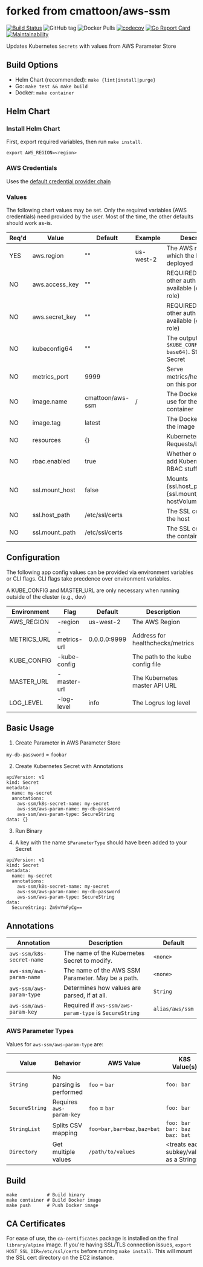 forked from cmattoon/aws-ssm
================

[![Build Status](https://travis-ci.org/cmattoon/aws-ssm.svg?branch=master)](https://travis-ci.org/cmattoon/aws-ssm)
![GitHub tag](https://img.shields.io/github/tag/cmattoon/aws-ssm.svg)
![Docker Pulls](https://img.shields.io/docker/pulls/cmattoon/aws-ssm.svg)
[![codecov](https://codecov.io/gh/cmattoon/aws-ssm/branch/master/graph/badge.svg)](https://codecov.io/gh/cmattoon/aws-ssm)
[![Go Report Card](https://goreportcard.com/badge/github.com/cmattoon/aws-ssm)](https://goreportcard.com/report/github.com/cmattoon/aws-ssm)
[![Maintainability](https://api.codeclimate.com/v1/badges/764dddb334f5dc9fb986/maintainability)](https://codeclimate.com/github/cmattoon/aws-ssm/maintainability)


Updates Kubernetes `Secrets` with values from AWS Parameter Store

Build Options
-------------

  * Helm Chart (recommended): `make {lint|install|purge}`
  * Go: `make test && make build`
  * Docker: `make container`


Helm Chart
----------

### Install Helm Chart

First, export required variables, then run `make install`.

    export AWS_REGION=<region>


### AWS Credentials

Uses the [default credential provider chain](https://docs.aws.amazon.com/sdk-for-go/api/aws/credentials/#NewChainCredentials)


### Values

The following chart values may be set. Only the required variables (AWS credentials) need provided by the user. Most of the time, the other
defaults should work as-is.


| Req'd | Value          | Default          | Example                     | Description                                                      |
|-------|----------------|------------------|-----------------------------|------------------------------------------------------------------|
| YES   | aws.region     | ""               | us-west-2                   | The AWS region in which the Pod is deployed                      |
| NO    | aws.access_key | ""               |                             | REQUIRED when no other auth method available (e.g., IAM role)    |
| NO    | aws.secret_key | ""               |                             | REQUIRED when no other auth method available (e.g., IAM role)    |
| NO    | kubeconfig64   | ""               | <string>                    | The output of `$(cat $KUBE_CONFIG \| base64)`. Stored as a Secret|
| NO    | metrics_port   | 9999             | <int>                       | Serve metrics/healthchecks on this port                          |
| NO    | image.name     | cmattoon/aws-ssm | <docker-repo>/<image-name>  | The Docker image to use for the Pod container                    |
| NO    | image.tag      | latest           | <docker-tag>                | The Docker tag for the image                                     |
| NO    | resources      | {}               | <dict>                      | Kubernetes Resource Requests/Limits                              |
| NO    | rbac.enabled   | true             | <bool>                      | Whether or not to add Kubernetes RBAC stuff                      |
| NO    | ssl.mount_host | false            | <bool>                      | Mounts {ssl.host_path} -> {ssl.mount_path} as hostVolume         |
| NO    | ssl.host_path  | /etc/ssl/certs   | <path>                      | The SSL certs dir on the host                                    |
| NO    | ssl.mount_path | /etc/ssl/certs   | <path>                      | The SSL certs dir in the container (dev)                         |


Configuration
-------------

The following app config values can be provided via environment variables or CLI flags.
CLI flags take precdence over environment variables.

A KUBE_CONFIG and MASTER_URL are only necessary when running outside of the cluster (e.g., dev)

| Environment | Flag         | Default        | Description                      |
|-------------|--------------|----------------|----------------------------------|
| AWS_REGION  | -region      | us-west-2      | The AWS Region                   |
| METRICS_URL | -metrics-url | 0.0.0.0:9999   | Address for healthchecks/metrics |
| KUBE_CONFIG | -kube-config |                | The path to the kube config file |
| MASTER_URL  | -master-url  |                | The Kubernetes master API URL    |
| LOG_LEVEL   | -log-level   | info           | The Logrus log level             |


Basic Usage
-----------
1. Create Parameter in AWS Parameter Store

`my-db-password` = `foobar`

2. Create Kubernetes Secret with Annotations

```
apiVersion: v1
kind: Secret
metadata:
  name: my-secret
  annotations:
    aws-ssm/k8s-secret-name: my-secret
    aws-ssm/aws-param-name: my-db-password
    aws-ssm/aws-param-type: SecureString
data: {}
```

3. Run Binary

4. A key with the name `$ParameterType` should have been added to your Secret

```
apiVersion: v1
kind: Secret
metadata:
  name: my-secret
  annotations:
    aws-ssm/k8s-secret-name: my-secret
    aws-ssm/aws-param-name: my-db-password
    aws-ssm/aws-param-type: SecureString
data:
  SecureString: Zm9vYmFyCg==
```

Annotations
-----------

| Annotation                 | Description                                            | Default         |
|----------------------------|--------------------------------------------------------|-----------------|
| `aws-ssm/k8s-secret-name`  | The name of the Kubernetes Secret to modify.           | `<none>`        |
| `aws-ssm/aws-param-name`   | The name of the AWS SSM Parameter. May be a path.      | `<none>`        |
| `aws-ssm/aws-param-type`   | Determines how values are parsed, if at all.           | `String`        |
| `aws-ssm/aws-param-key`    | Required if `aws-ssm/aws-param-type` is `SecureString` | `alias/aws/ssm` |


### AWS Parameter Types

Values for `aws-ssm/aws-param-type` are:

| Value          | Behavior                 | AWS Value                   | K8S Value(s)                            |
|----------------|--------------------------|-----------------------------|-----------------------------------------|
| `String`       | No parsing is performed  | `foo` = `bar`               | `foo: bar`                              |
| `SecureString` | Requires `aws-param-key` | `foo` = `bar`               | `foo: bar`                              |
| `StringList`   | Splits CSV mapping       | `foo=bar,bar=baz,baz=bat`   | `foo: bar`<br> `bar: baz`<br>`baz: bat` |
| `Directory`    | Get multiple values      | `/path/to/values`           | <treats each subkey/value as a String>  |



Build
-----

    make           # Build binary
    make container # Build Docker image
    make push      # Push Docker image


CA Certificates
---------------

For ease of use, the `ca-certificates` package is installed on the final `library/alpine` image. If you're having SSL/TLS
connection issues, `export HOST_SSL_DIR=/etc/ssl/certs` before running `make install`. This will mount the SSL cert directory
on the EC2 instance.
